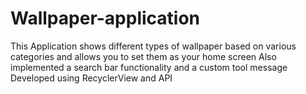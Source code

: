 # Wallpaper-application
This Application shows different types of wallpaper 
based on various categories and allows you to set 
them as your home screen 
Also implemented a search bar functionality and a 
custom tool message 
Developed using RecyclerView and API
